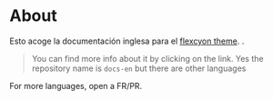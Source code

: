 # About

Esto acoge la documentación inglesa para el
[flexcyon theme](https://github.com/bladeacer/flexcyon).
.
> You can find more info about it by clicking on the link.
> Yes the repository name is `docs-en` but there are other languages

For more languages, open a FR/PR.
